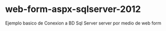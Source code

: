 web-form-aspx-sqlserver-2012
============================

Ejemplo basico de Conexion a BD Sql Server server por medio de web form
